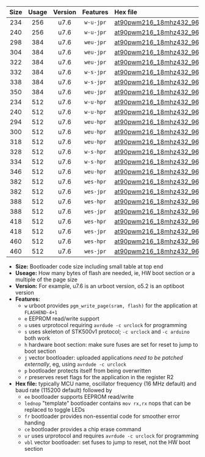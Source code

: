 |Size|Usage|Version|Features|Hex file|
|:-:|:-:|:-:|:-:|:--|
|234|256|u7.6|`w-u-jpr`|[at90pwm216_18mhz432_9600bps_ur_vbl.hex](https://raw.githubusercontent.com/stefanrueger/urboot/main//at90pwm216_18mhz432_9600bps_ur_vbl.hex)|
|240|256|u7.6|`w-u-jpr`|[at90pwm216_18mhz432_9600bps_lednop_ur_vbl.hex](https://raw.githubusercontent.com/stefanrueger/urboot/main//at90pwm216_18mhz432_9600bps_lednop_ur_vbl.hex)|
|298|384|u7.6|`weu-jpr`|[at90pwm216_18mhz432_9600bps_ee_ur_vbl.hex](https://raw.githubusercontent.com/stefanrueger/urboot/main//at90pwm216_18mhz432_9600bps_ee_ur_vbl.hex)|
|304|384|u7.6|`weu-jpr`|[at90pwm216_18mhz432_9600bps_ee_lednop_ur_vbl.hex](https://raw.githubusercontent.com/stefanrueger/urboot/main//at90pwm216_18mhz432_9600bps_ee_lednop_ur_vbl.hex)|
|322|384|u7.6|`weu-jpr`|[at90pwm216_18mhz432_9600bps_ee_lednop_fr_ur_vbl.hex](https://raw.githubusercontent.com/stefanrueger/urboot/main//at90pwm216_18mhz432_9600bps_ee_lednop_fr_ur_vbl.hex)|
|332|384|u7.6|`w-s-jpr`|[at90pwm216_18mhz432_9600bps_vbl.hex](https://raw.githubusercontent.com/stefanrueger/urboot/main//at90pwm216_18mhz432_9600bps_vbl.hex)|
|338|384|u7.6|`w-s-jpr`|[at90pwm216_18mhz432_9600bps_lednop_vbl.hex](https://raw.githubusercontent.com/stefanrueger/urboot/main//at90pwm216_18mhz432_9600bps_lednop_vbl.hex)|
|350|384|u7.6|`weu-jpr`|[at90pwm216_18mhz432_9600bps_ee_lednop_fr_ce_ur_vbl.hex](https://raw.githubusercontent.com/stefanrueger/urboot/main//at90pwm216_18mhz432_9600bps_ee_lednop_fr_ce_ur_vbl.hex)|
|234|512|u7.6|`w-u-hpr`|[at90pwm216_18mhz432_9600bps_ur.hex](https://raw.githubusercontent.com/stefanrueger/urboot/main//at90pwm216_18mhz432_9600bps_ur.hex)|
|240|512|u7.6|`w-u-hpr`|[at90pwm216_18mhz432_9600bps_lednop_ur.hex](https://raw.githubusercontent.com/stefanrueger/urboot/main//at90pwm216_18mhz432_9600bps_lednop_ur.hex)|
|294|512|u7.6|`weu-hpr`|[at90pwm216_18mhz432_9600bps_ee_ur.hex](https://raw.githubusercontent.com/stefanrueger/urboot/main//at90pwm216_18mhz432_9600bps_ee_ur.hex)|
|300|512|u7.6|`weu-hpr`|[at90pwm216_18mhz432_9600bps_ee_lednop_ur.hex](https://raw.githubusercontent.com/stefanrueger/urboot/main//at90pwm216_18mhz432_9600bps_ee_lednop_ur.hex)|
|318|512|u7.6|`weu-hpr`|[at90pwm216_18mhz432_9600bps_ee_lednop_fr_ur.hex](https://raw.githubusercontent.com/stefanrueger/urboot/main//at90pwm216_18mhz432_9600bps_ee_lednop_fr_ur.hex)|
|328|512|u7.6|`w-s-hpr`|[at90pwm216_18mhz432_9600bps.hex](https://raw.githubusercontent.com/stefanrueger/urboot/main//at90pwm216_18mhz432_9600bps.hex)|
|334|512|u7.6|`w-s-hpr`|[at90pwm216_18mhz432_9600bps_lednop.hex](https://raw.githubusercontent.com/stefanrueger/urboot/main//at90pwm216_18mhz432_9600bps_lednop.hex)|
|346|512|u7.6|`weu-hpr`|[at90pwm216_18mhz432_9600bps_ee_lednop_fr_ce_ur.hex](https://raw.githubusercontent.com/stefanrueger/urboot/main//at90pwm216_18mhz432_9600bps_ee_lednop_fr_ce_ur.hex)|
|382|512|u7.6|`wes-hpr`|[at90pwm216_18mhz432_9600bps_ee.hex](https://raw.githubusercontent.com/stefanrueger/urboot/main//at90pwm216_18mhz432_9600bps_ee.hex)|
|382|512|u7.6|`wes-jpr`|[at90pwm216_18mhz432_9600bps_ee_vbl.hex](https://raw.githubusercontent.com/stefanrueger/urboot/main//at90pwm216_18mhz432_9600bps_ee_vbl.hex)|
|388|512|u7.6|`wes-hpr`|[at90pwm216_18mhz432_9600bps_ee_lednop.hex](https://raw.githubusercontent.com/stefanrueger/urboot/main//at90pwm216_18mhz432_9600bps_ee_lednop.hex)|
|388|512|u7.6|`wes-jpr`|[at90pwm216_18mhz432_9600bps_ee_lednop_vbl.hex](https://raw.githubusercontent.com/stefanrueger/urboot/main//at90pwm216_18mhz432_9600bps_ee_lednop_vbl.hex)|
|418|512|u7.6|`wes-hpr`|[at90pwm216_18mhz432_9600bps_ee_lednop_fr.hex](https://raw.githubusercontent.com/stefanrueger/urboot/main//at90pwm216_18mhz432_9600bps_ee_lednop_fr.hex)|
|418|512|u7.6|`wes-jpr`|[at90pwm216_18mhz432_9600bps_ee_lednop_fr_vbl.hex](https://raw.githubusercontent.com/stefanrueger/urboot/main//at90pwm216_18mhz432_9600bps_ee_lednop_fr_vbl.hex)|
|460|512|u7.6|`wes-hpr`|[at90pwm216_18mhz432_9600bps_ee_lednop_fr_ce.hex](https://raw.githubusercontent.com/stefanrueger/urboot/main//at90pwm216_18mhz432_9600bps_ee_lednop_fr_ce.hex)|
|460|512|u7.6|`wes-jpr`|[at90pwm216_18mhz432_9600bps_ee_lednop_fr_ce_vbl.hex](https://raw.githubusercontent.com/stefanrueger/urboot/main//at90pwm216_18mhz432_9600bps_ee_lednop_fr_ce_vbl.hex)|

- **Size:** Bootloader code size including small table at top end
- **Useage:** How many bytes of flash are needed, ie, HW boot section or a multiple of the page size
- **Version:** For example, u7.6 is an urboot version, o5.2 is an optiboot version
- **Features:**
  + `w` urboot provides `pgm_write_page(sram, flash)` for the application at `FLASHEND-4+1`
  + `e` EEPROM read/write support
  + `u` uses urprotocol requiring `avrdude -c urclock` for programming
  + `s` uses skeleton of STK500v1 protocol; `-c urclock` and `-c arduino` both work
  + `h` hardware boot section: make sure fuses are set for reset to jump to boot section
  + `j` vector bootloader: uploaded applications *need to be patched externally*, eg, using `avrdude -c urclock`
  + `p` bootloader protects itself from being overwritten
  + `r` preserves reset flags for the application in the register R2
- **Hex file:** typically MCU name, oscillator frequency (16 MHz default) and baud rate (115200 default) followed by
  + `ee` bootloader supports EEPROM read/write
  + `lednop` "template" bootloader contains `mov rx,rx` nops that can be replaced to toggle LEDs
  + `fr` bootloader provides non-essential code for smoother error handing
  + `ce` bootloader provides a chip erase command
  + `ur` uses urprotocol and requires `avrdude -c urclock` for programming
  + `vbl` vector bootloader: set fuses to jump to reset, not the HW boot section
